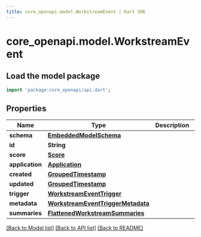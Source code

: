 ```yaml
---
title: core_openapi.model.WorkstreamEvent | Dart SDK
---
```


# core_openapi.model.WorkstreamEvent

## Load the model package
```dart
import 'package:core_openapi/api.dart';
```

## Properties
Name | Type | Description | Notes
------------ | ------------- | ------------- | -------------
**schema** | [**EmbeddedModelSchema**](EmbeddedModelSchema.md) |  | [optional] 
**id** | **String** |  | 
**score** | [**Score**](Score.md) |  | [optional] 
**application** | [**Application**](Application.md) |  | 
**created** | [**GroupedTimestamp**](GroupedTimestamp.md) |  | 
**updated** | [**GroupedTimestamp**](GroupedTimestamp.md) |  | 
**trigger** | [**WorkstreamEventTrigger**](WorkstreamEventTrigger.md) |  | 
**metadata** | [**WorkstreamEventTriggerMetadata**](WorkstreamEventTriggerMetadata.md) |  | [optional] 
**summaries** | [**FlattenedWorkstreamSummaries**](FlattenedWorkstreamSummaries.md) |  | [optional] 

[[Back to Model list]](../README.md#documentation-for-models) [[Back to API list]](../README.md#documentation-for-api-endpoints) [[Back to README]](../README.md)


